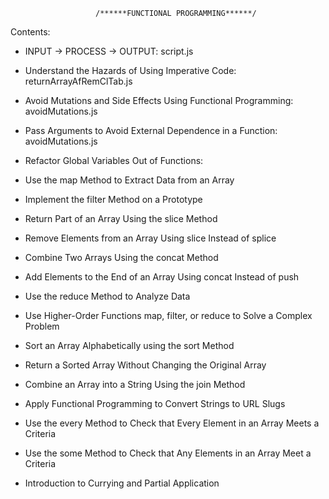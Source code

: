                        /******FUNCTIONAL PROGRAMMING******/

Contents:

* INPUT -> PROCESS -> OUTPUT: script.js

* Understand the Hazards of Using Imperative Code: returnArrayAfRemClTab.js

* Avoid Mutations and Side Effects Using Functional Programming: avoidMutations.js

* Pass Arguments to Avoid External Dependence in a Function: avoidMutations.js

* Refactor Global Variables Out of Functions: 

* Use the map Method to Extract Data from an Array

* Implement the filter Method on a Prototype

* Return Part of an Array Using the slice Method

* Remove Elements from an Array Using slice Instead of splice

* Combine Two Arrays Using the concat Method

* Add Elements to the End of an Array Using concat Instead of push

* Use the reduce Method to Analyze Data

* Use Higher-Order Functions map, filter, or reduce to Solve a Complex Problem

* Sort an Array Alphabetically using the sort Method

* Return a Sorted Array Without Changing the Original Array

* Combine an Array into a String Using the join Method

* Apply Functional Programming to Convert Strings to URL Slugs

* Use the every Method to Check that Every Element in an Array Meets a Criteria

* Use the some Method to Check that Any Elements in an Array Meet a Criteria

* Introduction to Currying and Partial Application